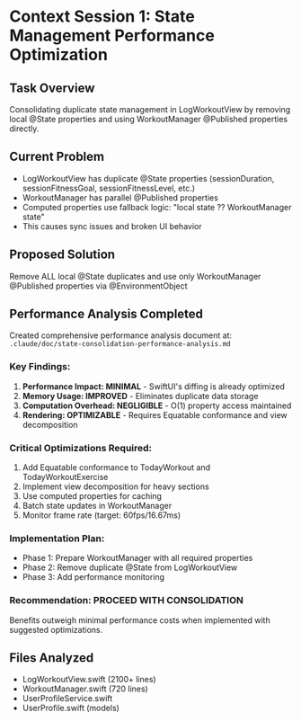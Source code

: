 # Context Session 1: State Management Performance Optimization

## Task Overview
Consolidating duplicate state management in LogWorkoutView by removing local @State properties and using WorkoutManager @Published properties directly.

## Current Problem
- LogWorkoutView has duplicate @State properties (sessionDuration, sessionFitnessGoal, sessionFitnessLevel, etc.)
- WorkoutManager has parallel @Published properties
- Computed properties use fallback logic: "local state ?? WorkoutManager state"
- This causes sync issues and broken UI behavior

## Proposed Solution
Remove ALL local @State duplicates and use only WorkoutManager @Published properties via @EnvironmentObject

## Performance Analysis Completed
Created comprehensive performance analysis document at: `.claude/doc/state-consolidation-performance-analysis.md`

### Key Findings:
1. **Performance Impact: MINIMAL** - SwiftUI's diffing is already optimized
2. **Memory Usage: IMPROVED** - Eliminates duplicate data storage
3. **Computation Overhead: NEGLIGIBLE** - O(1) property access maintained
4. **Rendering: OPTIMIZABLE** - Requires Equatable conformance and view decomposition

### Critical Optimizations Required:
1. Add Equatable conformance to TodayWorkout and TodayWorkoutExercise
2. Implement view decomposition for heavy sections
3. Use computed properties for caching
4. Batch state updates in WorkoutManager
5. Monitor frame rate (target: 60fps/16.67ms)

### Implementation Plan:
- Phase 1: Prepare WorkoutManager with all required properties
- Phase 2: Remove duplicate @State from LogWorkoutView
- Phase 3: Add performance monitoring

### Recommendation: **PROCEED WITH CONSOLIDATION**
Benefits outweigh minimal performance costs when implemented with suggested optimizations.

## Files Analyzed
- LogWorkoutView.swift (2100+ lines)
- WorkoutManager.swift (720 lines)
- UserProfileService.swift
- UserProfile.swift (models)
